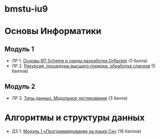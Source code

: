 # bmstu-iu9

# Основы Информатики

## Модуль 1
* ЛР 1. [Основы ЯП Scheme и среды разработки DrRacket](./Informatics_Basics/lab1/lab1.md) (3 балла)
* ЛР 2. [Рекурсия, процедуры высшего порядка, обработка списков](./Informatics_Basics/lab2/lab2.md) (5 баллов)

## Модуль 2
* ЛР 3. [Типы данных. Модульное тестирование](./Informatics_Basics/lab3/lab3.md) (3 балла)

# Алгоритмы и структуры данных

* ДЗ 1. [Модуль 1 «Программирование на языке Си»](./Algorithms%20and%20Data%20Structures/module1/) (18 баллов)

